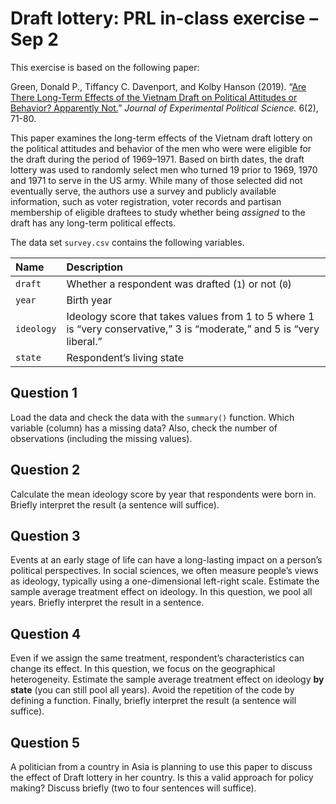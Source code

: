 # Draft lottery: PRL in-class exercise – Sep 2

This exercise is based on the following paper:

Green, Donald P., Tiffancy C. Davenport, and Kolby Hanson (2019). “[Are
There Long-Term Effects of the Vietnam Draft on Political Attitudes or
Behavior? Apparently Not.](https://doi.org/10.1017/XPS.2018.18)”
*Journal of Experimental Political Science.* 6(2), 71-80.

This paper examines the long-term effects of the Vietnam draft lottery
on the political attitudes and behavior of the men who were were
eligible for the draft during the period of 1969–1971. Based on birth
dates, the draft lottery was used to randomly select men who turned 19
prior to 1969, 1970 and 1971 to serve in the US army. While many of
those selected did not eventually serve, the authors use a survey and
publicly available information, such as voter registration, voter
records and partisan membership of eligible draftees to study whether
being *assigned* to the draft has any long-term political effects.

The data set `survey.csv` contains the following variables.

| Name       | Description                                                                                                            |
|:-----------|:-----------------------------------------------------------------------------------------------------------------------|
| `draft`    | Whether a respondent was drafted (`1`) or not (`0`)                                                                    |
| `year`     | Birth year                                                                                                             |
| `ideology` | Ideology score that takes values from 1 to 5 where 1 is “very conservative,” 3 is “moderate,” and 5 is “very liberal.” |
| `state`    | Respondent’s living state                                                                                              |

## Question 1

Load the data and check the data with the `summary()` function. Which
variable (column) has a missing data? Also, check the number of
observations (including the missing values).

## Question 2

Calculate the mean ideology score by year that respondents were born in.
Briefly interpret the result (a sentence will suffice).

## Question 3

Events at an early stage of life can have a long-lasting impact on a
person’s political perspectives. In social sciences, we often measure
people’s views as ideology, typically using a one-dimensional left-right
scale. Estimate the sample average treatment effect on ideology. In this
question, we pool all years. Briefly interpret the result in a sentence.

## Question 4

Even if we assign the same treatment, respondent’s characteristics can
change its effect. In this question, we focus on the geographical
heterogeneity. Estimate the sample average treatment effect on ideology
**by state** (you can still pool all years). Avoid the repetition of the
code by defining a function. Finally, briefly interpret the result (a
sentence will suffice).

## Question 5

A politician from a country in Asia is planning to use this paper to
discuss the effect of Draft lottery in her country. Is this a valid
approach for policy making? Discuss briefly (two to four sentences will
suffice).
